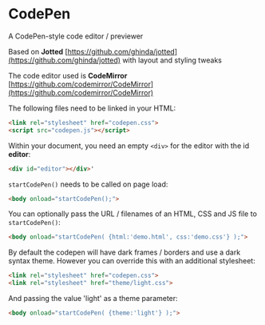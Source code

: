 # CodePen

A CodePen-style code editor / previewer

Based on **Jotted** [https://github.com/ghinda/jotted](https://github.com/ghinda/jotted) with layout and styling tweaks

The code editor used is **CodeMirror** [https://github.com/codemirror/CodeMirror](https://github.com/codemirror/CodeMirror)

The following files need to be linked in your HTML:

```html
<link rel="stylesheet" href="codepen.css">
<script src="codepen.js"></script>
```

Within your document, you need an empty `<div>` for the editor with the id **editor**:

```html
<div id="editor"></div>'
```

`startCodePen()` needs to be called on page load:

```html
<body onload="startCodePen();">
```

You can optionally pass the URL / filenames of an HTML, CSS and JS file to `startCodePen()`:

```html
<body onload="startCodePen( {html:'demo.html', css:'demo.css'} );">
```

By default the codepen will have dark frames / borders and use a dark syntax theme. However you can override this with an additional stylesheet:

```html
<link rel="stylesheet" href="codepen.css">
<link rel="stylesheet" href="theme/light.css">
```

And passing the value 'light' as a theme parameter:

```html
<body onload="startCodePen( {theme:'light'} );">
```


